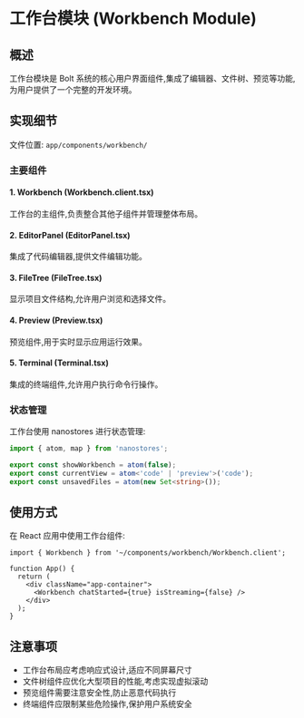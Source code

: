 # 工作台模块 (Workbench Module)

## 概述

工作台模块是 Bolt 系统的核心用户界面组件,集成了编辑器、文件树、预览等功能,为用户提供了一个完整的开发环境。

## 实现细节

文件位置: `app/components/workbench/`

### 主要组件

#### 1. Workbench (Workbench.client.tsx)

工作台的主组件,负责整合其他子组件并管理整体布局。

#### 2. EditorPanel (EditorPanel.tsx)

集成了代码编辑器,提供文件编辑功能。

#### 3. FileTree (FileTree.tsx)

显示项目文件结构,允许用户浏览和选择文件。

#### 4. Preview (Preview.tsx)

预览组件,用于实时显示应用运行效果。

#### 5. Terminal (Terminal.tsx)

集成的终端组件,允许用户执行命令行操作。

### 状态管理

工作台使用 nanostores 进行状态管理:

```typescript
import { atom, map } from 'nanostores';

export const showWorkbench = atom(false);
export const currentView = atom<'code' | 'preview'>('code');
export const unsavedFiles = atom(new Set<string>());
```

## 使用方式

在 React 应用中使用工作台组件:

```tsx
import { Workbench } from '~/components/workbench/Workbench.client';

function App() {
  return (
    <div className="app-container">
      <Workbench chatStarted={true} isStreaming={false} />
    </div>
  );
}
```

## 注意事项

- 工作台布局应考虑响应式设计,适应不同屏幕尺寸
- 文件树组件应优化大型项目的性能,考虑实现虚拟滚动
- 预览组件需要注意安全性,防止恶意代码执行
- 终端组件应限制某些危险操作,保护用户系统安全
